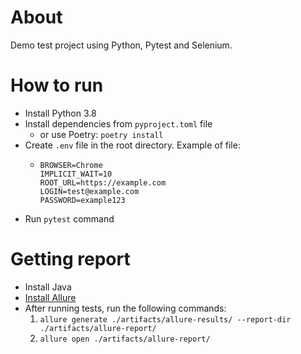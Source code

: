 # About
Demo test project using Python, Pytest and Selenium.

# How to run
* Install Python 3.8
* Install dependencies from `pyproject.toml` file
    * or use Poetry: `poetry install`
* Create `.env` file in the root directory. Example of file:
    * ```
      BROWSER=Chrome
      IMPLICIT_WAIT=10
      ROOT_URL=https://example.com
      LOGIN=test@example.com
      PASSWORD=example123
      ```
* Run `pytest` command

# Getting report
* Install Java
* [Install Allure](https://docs.qameta.io/allure/#_get_started)
* After running tests, run the following commands:
    1. `allure generate ./artifacts/allure-results/ --report-dir ./artifacts/allure-report/`
    2. `allure open ./artifacts/allure-report/`
